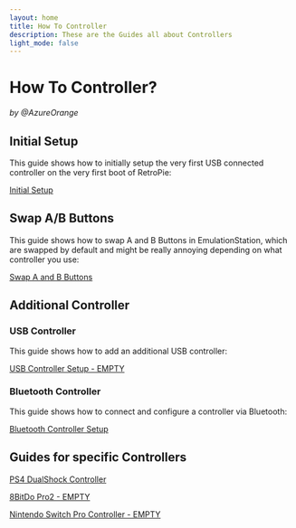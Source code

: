 ```yaml
---
layout: home
title: How To Controller
description: These are the Guides all about Controllers
light_mode: false
---
```


# How To Controller?  
_by @AzureOrange_

## Initial Setup
This guide shows how to initially setup the very first USB connected controller on the very first boot of RetroPie:

[Initial Setup](/controller/initial.md)

## Swap A/B Buttons
This guide shows how to swap A and B Buttons in EmulationStation, which are swapped by default and might be really annoying depending on what controller you use:

[Swap A and B Buttons](/controller/swap_buttons.md)

## Additional Controller

### USB Controller
This guide shows how to add an additional USB controller:

[USB Controller Setup - EMPTY](/controller/usb.md)

### Bluetooth Controller
This guide shows how to connect and configure a controller via Bluetooth:

[Bluetooth Controller Setup](/controller/bluetooth.md)

## Guides for specific Controllers

[PS4 DualShock Controller](/controller/ps4_dualshock.md)

[8BitDo Pro2 - EMPTY](/controller/8bitdo_pro2.md)

[Nintendo Switch Pro Controller - EMPTY](/controller/switch_pro_controller.md)
